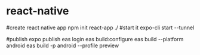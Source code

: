 # react-native
#create react native app
npm init react-app ./ 
#start it
expo-cli start --tunnel

#publish
expo publish
eas login
eas build:configure
eas build --platform android 
eas build -p android --profile preview
